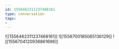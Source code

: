 ```yaml
---
id: 1556462311237468161
type: conversation
tags:
- 
---
```

![[1556462311237468161]]
![[1556700185065136129]]
![[1556704120936861696]]

